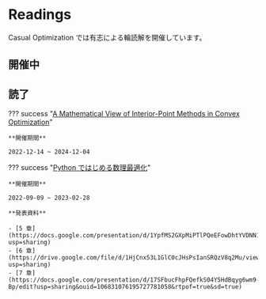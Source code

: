# Readings

Casual Optimization では有志による輪読解を開催しています。

## 開催中

## 読了

??? success "[A Mathematical View of Interior-Point Methods in Convex Optimization](https://epubs.siam.org/doi/book/10.1137/1.9780898718812)"

    **開催期間**

    2022-12-14 ~ 2024-12-04


??? success "[Python ではじめる数理最適化](https://www.ohmsha.co.jp/book/9784274231759/)"

    **開催期間**

    2022-09-09 ~ 2023-02-28

    **発表資料**

    - [5 章](https://docs.google.com/presentation/d/1YpfMS2GXpMiPTlPQeEFowDhtYVDNN1V9NkClbM6KKwU/edit?usp=sharing)
    - [6 章](https://drive.google.com/file/d/1HjCnx53L1GlC0cJHsPsIanSRQzV8q2Mu/view?usp=sharing)
    - [7 章](https://docs.google.com/presentation/d/17SFbucFhpFQefkS04Y5HdBqyg6wm9-Bp/edit?usp=sharing&ouid=106831076195727781058&rtpof=true&sd=true)
